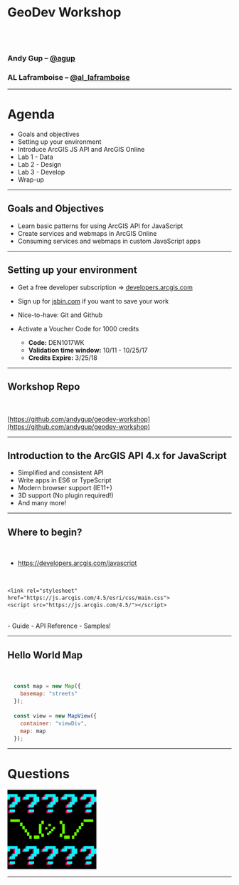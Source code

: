
# GeoDev Workshop

<br>
<br>

### Andy Gup – [@agup](https://twitter.com/agup)
### AL Laframboise – [@al_laframboise](https://twitter.com/al_laframboise)

---

# Agenda

- Goals and objectives
- Setting up your environment
- Introduce ArcGIS JS API and ArcGIS Online
- Lab 1 - Data
- Lab 2 - Design
- Lab 3 - Develop
- Wrap-up

---

## Goals and Objectives

- Learn basic patterns for using ArcGIS API for JavaScript
- Create services and webmaps in ArcGIS Online
- Consuming services and webmaps in custom JavaScript apps

---

## Setting up your environment

- Get a free developer subscription => [developers.arcgis.com](https://developers.arcgis.com)
- Sign up for [jsbin.com](https://jsbin.com) if you want to save your work
- Nice-to-have: Git and Github
- Activate a Voucher Code for 1000 credits

    * **Code:** DEN1017WK
    * **Validation time window:** 10/11 - 10/25/17
    * **Credits Expire:** 3/25/18

---

## Workshop Repo

<br><br>
[https://github.com/andygup/geodev-workshop](https://github.com/andygup/geodev-workshop)

---

## Introduction to the ArcGIS API 4.x for JavaScript

- Simplified and consistent API <!-- .element: class="fragment" data-fragment-index="1" -->
- Write apps in ES6 or TypeScript <!-- .element: class="fragment" data-fragment-index="1" -->
- Modern browser support (IE11+) <!-- .element: class="fragment" data-fragment-index="1" -->
- 3D support (No plugin required!) <!-- .element: class="fragment" data-fragment-index="1" -->
- And many more! <!-- .element: class="fragment" data-fragment-index="1" -->

---

## Where to begin?

<br>

- https://developers.arcgis.com/javascript

<br>


```
<link rel="stylesheet" href="https://js.arcgis.com/4.5/esri/css/main.css">
<script src="https://js.arcgis.com/4.5/"></script>
```
<br>
- Guide
- API Reference
- Samples!

---

## Hello World Map

<br>

```js
  const map = new Map({
    basemap: "streets"
  });

  const view = new MapView({
    container: "viewDiv",  
    map: map               
  });

```

---

# Questions

![questions](./images/questions.gif)


---
